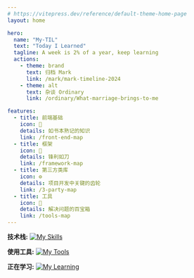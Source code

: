 ```yaml
---
# https://vitepress.dev/reference/default-theme-home-page
layout: home

hero:
  name: "My-TIL"
  text: "Today I Learned"
  tagline: A week is 2% of a year, keep learning
  actions:
    - theme: brand
      text: 归档 Mark
      link: /mark/mark-timeline-2024
    - theme: alt
      text: 杂谈 Ordinary
      link: /ordinary/What-marriage-brings-to-me

features:
  - title: 前端基础
    icon: 📘
    details: 如书本熟记的知识
    link: /front-end-map
  - title: 框架
    icon: 🔪
    details: 锋利如刀
    link: /framework-map
  - title: 第三方类库
    icon: ⚙️
    details: 项目开发中关键的齿轮
    link: /3-party-map
  - title: 工具
    icon: 🧰
    details: 解决问题的百宝箱
    link: /tools-map
---
```


**技术栈:**
[![My Skills](https://skillicons.dev/icons?i=js,ts,tailwind,vue,vite,nuxtjs,pinia,git,mongodb,nodejs,npm,pnpm,yarn)](https://skillicons.dev)

**使用工具:**
[![My Tools](https://skillicons.dev/icons?i=apple,github,gitlab,vscode,gmail,md)](https://skillicons.dev)

**正在学习:**
[![My Learning](https://skillicons.dev/icons?i=react,nestjs,mysql,docker)](https://skillicons.dev)
